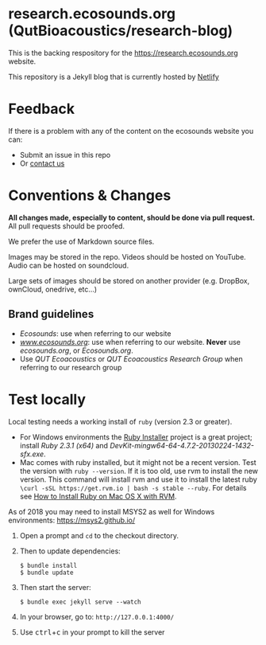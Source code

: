 # research.ecosounds.org (QutBioacoustics/research-blog)

This is the backing respository for the <https://research.ecosounds.org> website.

This repository is a Jekyll blog that is currently hosted by [Netlify](https://www.netlify.com/)

# Feedback
If there is a problem with any of the content on the ecosounds website you can:

- Submit an issue in this repo
- Or [contact us](https://www.ecosounds.org/contact_us) 

# Conventions & Changes

**All changes made, especially to content, should be done via pull request.** All pull requests should be proofed.

We prefer the use of Markdown source files. 

Images may be stored in the repo. Videos should be hosted on YouTube. Audio can be hosted on soundcloud.

Large sets of images should be stored on another provider (e.g. DropBox, ownCloud, onedrive, etc...)

## Brand guidelines

- _Ecosounds_: use when referring to our website
- _www.ecosounds.org_: use when referring to our website. **Never** use _ecosounds.org_, or _Ecosounds.org_.
- Use _QUT Ecoacoustics_ or _QUT Ecoacoustics Research Group_ when referring to our research group
 
# Test locally

Local testing needs a working install of `ruby` (version 2.3 or greater).
- For Windows environments the [Ruby Installer](http://rubyinstaller.org/downloads/) project is a great project; install 
_Ruby 2.3.1 (x64)_ and _DevKit-mingw64-64-4.7.2-20130224-1432-sfx.exe_.
- Mac comes with ruby installed, but it might not be a recent version. Test the version with `ruby --version`. If it is too old, 
use rvm to install the new version. This command will install rvm and use it to install the latest ruby `\curl -sSL https://get.rvm.io | bash -s stable --ruby`.
For details see [How to Install Ruby on Mac OS X with RVM](http://usabilityetc.com/articles/ruby-on-mac-os-x-with-rvm/).



As of 2018 you may need to install MSYS2 as well for Windows environments: 
https://msys2.github.io/

1. Open a prompt and `cd` to the checkout directory.
1. Then to update dependencies:

    ```shell
    $ bundle install
    $ bundle update
    ```

1. Then start the server:

    ```shell
    $ bundle exec jekyll serve --watch
    ```

1. In your browser, go to: `http://127.0.0.1:4000/`
1. Use <kbd>ctrl</kbd>+<kbd>c</kbd> in your prompt to kill the server 
